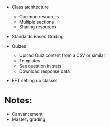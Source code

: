 * Class architecture
  - Common resources
  - Multiple sections
  - Sharing resources

* Standards Based Grading

* Quizes
  - Upload Quiz content from a CSV or similar
  - Templates
  - See question in stats
  - Download response data
  
* FFT setting up classes

# Notes:

* Canvancement
* Mastery grading
